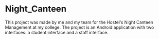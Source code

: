 # Night_Canteen

This project was made by me and my team for the Hostel's Night Canteen Management at my college. The project is an Android application with two interfaces: a student interface and a staff interface.

